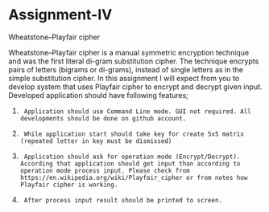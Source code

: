 # Assignment-IV
Wheatstone–Playfair cipher

Wheatstone–Playfair cipher is a manual symmetric encryption technique and was the first literal di-gram substitution cipher.  The technique encrypts pairs of letters (bigrams or di-grams), instead of single letters as in the simple substitution cipher. In this assignment I will expect from you to develop system that uses Playfair cipher to encrypt and decrypt given input. Developed application should have following features;

1)      Application should use Command Line mode. GUI not required. All developments should be done on github account.

2)      While application start should take key for create 5x5 matrix (repeated letter in key must be dismissed)    

3)      Application should ask for operation mode (Encrypt/Decrypt). According that application should get input than according to operation mode process input. Please check from https://en.wikipedia.org/wiki/Playfair_cipher or from notes how Playfair cipher is working.

4)      After process input result should be printed to screen.


